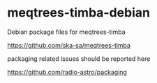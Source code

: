 # meqtrees-timba-debian
Debian package files for meqtrees-timba

https://github.com/ska-sa/meqtrees-timba


packaging related issues should be reported here

https://github.com/radio-astro/packaging
